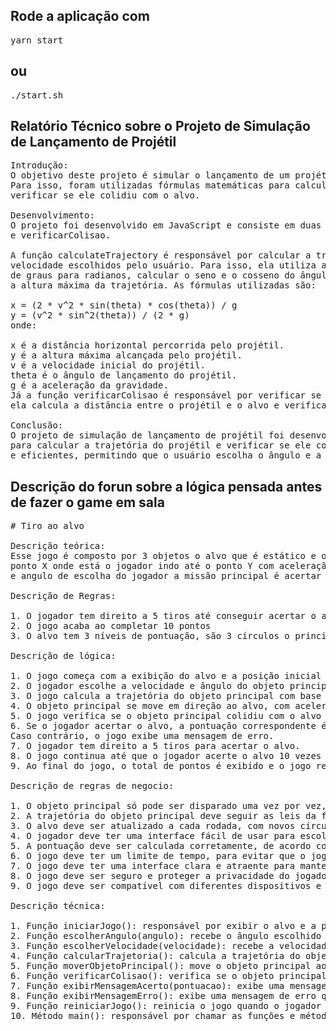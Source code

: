 ## Rode a aplicação com

<pre>yarn start</pre>

## ou

<pre>./start.sh</pre>

## Relatório Técnico sobre o Projeto de Simulação de Lançamento de Projétil

<pre>
Introdução:
O objetivo deste projeto é simular o lançamento de um projétil e calcular sua trajetória até atingir um alvo. 
Para isso, foram utilizadas fórmulas matemáticas para calcular a distância percorrida pelo projétil e 
verificar se ele colidiu com o alvo.

Desenvolvimento:
O projeto foi desenvolvido em JavaScript e consiste em duas funções principais: calculateTrajectory 
e verificarColisao.

A função calculateTrajectory é responsável por calcular a trajetória do projétil com base no ângulo e na 
velocidade escolhidos pelo usuário. Para isso, ela utiliza as fórmulas matemáticas para converter o ângulo 
de graus para radianos, calcular o seno e o cosseno do ângulo em radianos e, por fim, calcular a distância e 
a altura máxima da trajetória. As fórmulas utilizadas são:

x = (2 * v^2 * sin(theta) * cos(theta)) / g
y = (v^2 * sin^2(theta)) / (2 * g)
onde:

x é a distância horizontal percorrida pelo projétil.
y é a altura máxima alcançada pelo projétil.
v é a velocidade inicial do projétil.
theta é o ângulo de lançamento do projétil.
g é a aceleração da gravidade.
Já a função verificarColisao é responsável por verificar se o projétil colidiu com o alvo. Para isso, 
ela calcula a distância entre o projétil e o alvo e verifica se essa distância é menor ou igual ao raio do alvo.

Conclusão:
O projeto de simulação de lançamento de projétil foi desenvolvido com sucesso utilizando fórmulas matemáticas 
para calcular a trajetória do projétil e verificar se ele colidiu com o alvo. As funções implementadas são simples 
e eficientes, permitindo que o usuário escolha o ângulo e a velocidade do projétil e visualize sua trajetória até atingir o alvo.
</pre>

## Descrição do forun sobre a lógica pensada antes de fazer o game em sala

<pre>
# Tiro ao alvo

Descrição teórica:
Esse jogo é composto por 3 objetos o alvo que é estático e o objeto principal que é um projétil que percorrer um 
ponto X onde está o jogador indo até o ponto Y com aceleração e velocidade média variável dependendo da velocidade 
e angulo de escolha do jogador a missão principal é acertar o alvo que também é o ultimo objeto que compõe o jogo.

Descrição de Regras:

1. O jogador tem direito a 5 tiros até conseguir acertar o alvo.
2. O jogo acaba ao completar 10 pontos
3. O alvo tem 3 níveis de pontuação, são 3 círculos o principal ao centro do alvo vale 10 pontos, o do meio vale 5 pontos e o ultimo vale 2 pontos

Descrição de lógica:

1. O jogo começa com a exibição do alvo e a posição inicial do objeto principal, que é controlado pelo jogador.
2. O jogador escolhe a velocidade e ângulo do objeto principal e dispara o objeto, que se move em uma trajetória balística.
3. O jogo calcula a trajetória do objeto principal com base na velocidade e ângulo escolhidos pelo jogador.
4. O objeto principal se move em direção ao alvo, com aceleração variável de acordo com a trajetória.
5. O jogo verifica se o objeto principal colidiu com o alvo e em qual nível do alvo ele acertou.
6. Se o jogador acertar o alvo, a pontuação correspondente é adicionada ao total de pontos e o jogo exibe uma mensagem de acerto. 
Caso contrário, o jogo exibe uma mensagem de erro.
7. O jogador tem direito a 5 tiros para acertar o alvo.
8. O jogo continua até que o jogador acerte o alvo 10 vezes ou utilize todos os 5 tiros sem acertar o alvo.
9. Ao final do jogo, o total de pontos é exibido e o jogo reinicia a partir do passo 1.

Descrição de regras de negocio:

1. O objeto principal só pode ser disparado uma vez por vez, até que ele colida com o alvo ou saia do campo de visão.
2. A trajetória do objeto principal deve seguir as leis da física, levando em consideração a gravidade e a resistência do ar.
3. O alvo deve ser atualizado a cada rodada, com novos círculos e posições aleatórias.
4. O jogador deve ter uma interface fácil de usar para escolher a velocidade e o ângulo do objeto principal.
5. A pontuação deve ser calculada corretamente, de acordo com o círculo do alvo em que o objeto principal colidiu.
6. O jogo deve ter um limite de tempo, para evitar que o jogador passe muito tempo em uma única rodada.
7. O jogo deve ter uma interface clara e atraente para manter o interesse do jogador.
8. O jogo deve ser seguro e proteger a privacidade do jogador.
9. O jogo deve ser compatível com diferentes dispositivos e navegadores.

Descrição técnica:

1. Função iniciarJogo(): responsável por exibir o alvo e a posição inicial do objeto principal.
2. Função escolherAngulo(angulo): recebe o ângulo escolhido pelo jogador e o aplica ao objeto principal.
3. Função escolherVelocidade(velocidade): recebe a velocidade escolhida pelo jogador e o aplica ao objeto principal.
4. Função calcularTrajetoria(): calcula a trajetória do objeto principal com base na velocidade e ângulo escolhidos pelo jogador.
5. Função moverObjetoPrincipal(): move o objeto principal ao longo da trajetória calculada.
6. Função verificarColisao(): verifica se o objeto principal colidiu com o alvo e em qual nível do alvo ele acertou.
7. Função exibirMensagemAcerto(pontuacao): exibe uma mensagem de acerto e adiciona a pontuação correspondente ao total de pontos.
8. Função exibirMensagemErro(): exibe uma mensagem de erro quando o jogador não acerta o alvo.
9. Função reiniciarJogo(): reinicia o jogo quando o jogador acerta o alvo 10 vezes ou utiliza todos os 5 tiros sem acertar o alvo.
10. Método main(): responsável por chamar as funções e métodos para executar o jogo.
</pre>
